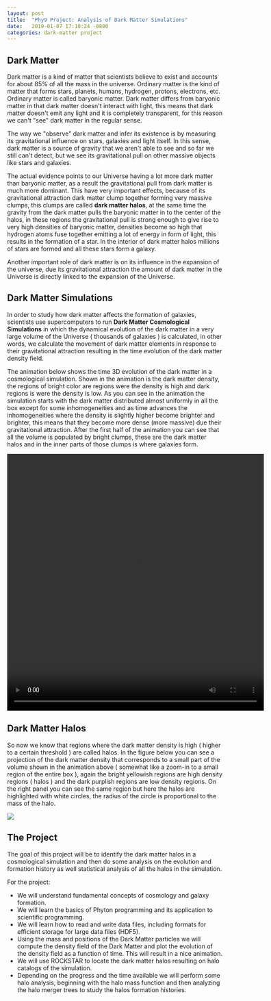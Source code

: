 ```yaml
---
layout: post
title:  "Phy9 Project: Analysis of Dark Matter Simulations"
date:   2019-01-07 17:10:24 -0800
categories: dark-matter project
---
```


## Dark Matter

Dark matter is a kind of matter that scientists believe to exist and accounts for about 85% of all the mass in the universe. Ordinary matter is the kind of matter that forms stars, planets, humans, hydrogen, protons, electrons, etc. Ordinary matter is called baryonic matter. Dark matter differs from baryonic matter in that dark matter doesn't interact with light, this means that dark matter doesn't emit any light and it is completely transparent, for this reason we can't "see" dark matter in the regular sense.

The way we "observe" dark matter and infer its existence is by measuring its gravitational influence on stars, galaxies and light itself. In this sense, dark matter is a source of gravity that we aren't able to see and so far we still can't detect, but we see its gravitational pull on other massive objects like stars and galaxies.

The actual evidence points to our Universe having a lot more dark matter than baryonic matter, as a result the gravitational pull from dark matter is much more dominant. This have very important effects, because of its gravitational attraction dark matter clump together forming very massive clumps, this clumps are called **dark matter halos**, at the same time the gravity from the dark matter pulls the baryonic matter in to the center of the halos, in these regions the gravitational pull is strong enough to give rise to very high densities of baryonic matter, densities become so high that hydrogen atoms fuse together emitting a lot of energy in form of light, this results in the formation of a star. In the interior of dark matter halos millions of stars are formed and all these stars form a galaxy.

Another important role of dark matter is on its influence in the expansion of the universe, due its gravitational attraction the amount of dark matter in the Universe is directly linked to the expansion of the Universe.


## Dark Matter Simulations

In order to study how dark matter affects the formation of galaxies, scientists use supercomputers to run **Dark Matter Cosmological Simulations** in which the dynamical evolution of the dark matter in a very large volume of the Universe ( thousands of galaxies ) is calculated, in other words, we calculate the movement of dark matter elements in response to their gravitational attraction resulting in the time evolution of the dark matter density field.

The animation below shows the time 3D evolution of the dark matter in a cosmological simulation. Shown in the animation is the dark matter density, the regions of bright color are regions were the density is high and dark regions is were the density is low. As you can see in the animation the simulation starts with the dark matter distributed almost uniformly in all the box except for some inhomogeneities and as time advances the inhomogeneities where the density is slightly higher become brighter and brighter, this means that they become more dense (more massive) due their gravitational attraction. After the first half of the animation you can see that all the volume is populated by bright clumps, these are the dark matter halos and in the inner parts of those clumps is where galaxies form.

<div style="text-align: center">
<video src="{{ site.url }}assets/videos/cosmo_10.mp4" height="600" width="600" controls preload> </video>
</div>

## Dark Matter Halos

So now we know that regions where the dark matter density is high ( higher to a certain threshold ) are called halos. In the figure below you can see a projection of the dark matter density that corresponds to a small part of the volume shown in the animation above ( somewhat like a zoom-in to a small region of the entire box ), again the bright yellowish regions are high density regions ( halos ) and the dark purplish regions are low density regions. On the right panel you can see the same region but here the halos are highlighted with white circles, the radius of the circle is proportional to the mass of the halo.

<img src="{{ site.url }}assets/images/density_halos.png">



## The Project

The goal of this project will be to identify the dark matter halos in a cosmological simulation and then do some analysis on the evolution and formation history  as well statistical analysis of all the halos in the simulation.


For the project:

<ul>

<li> We will understand fundamental concepts of cosmology and galaxy formation. </li>

<li> We will learn the basics of Phyton programming and its application to scientific programming. </li>

<li> We will learn how to read and write data files, including formats for efficient storage for large data files (HDF5). </li>

<li> Using the mass and positions of the Dark Matter particles we will compute the density field of the Dark Matter and plot the evolution of the density field as a function of time. This will result in a nice animation. </li>

<li> We will use ROCKSTAR to locate the dark matter halos resulting on halo catalogs of the simulation. </li>

<li> Depending on the progress and the time available we will perform some halo analysis, beginning with the halo mass function and then analyzing the halo merger trees to study the halos formation histories. </li>


</ul>
